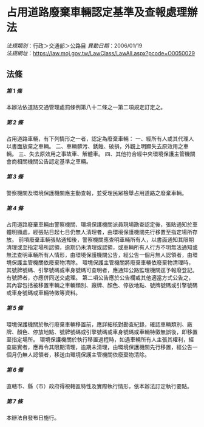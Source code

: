 # 占用道路廢棄車輛認定基準及查報處理辦法

*法規類別*：行政＞交通部＞公路目
*異動日期*：2006/01/19  
*法規網址*：https://law.moj.gov.tw/LawClass/LawAll.aspx?pcode=O0050029



## 法條
##### 第 1 條
本辦法依道路交通管理處罰條例第八十二條之一第二項規定訂定之。

##### 第 2 條
占用道路車輛，有下列情形之一者，認定為廢棄車輛：
一、經所有人或其代理人以書面放棄之車輛。
二、車輛髒污、銹蝕、破損，外觀上明顯失去原效用之車輛。
三、失去原效用之事故車、解體車。
四、其他符合經中央環境保護主管機關會商相關機關公告認定基準之車輛。

##### 第 3 條
警察機關及環境保護機關應主動查報，並受理民眾檢舉占用道路之廢棄車輛。

##### 第 4 條
占用道路廢棄車輛由警察機關、環境保護機關派員現場勘查認定後，張貼通知於車體明顯處，經張貼日起七日仍無人清理者，由環境保護機關先行移置至指定場所存放。
前項廢棄車輛張貼通知後，警察機關應查明車輛所有人，以書面通知其限期清理或至指定場所認領，逾期仍未清理或認領，或車輛所有人行方不明無法通知或無法查明車輛所有人情形，由環境保護機關公告，經公告一個月無人認領者，由環境保護主管機關依廢棄物清除。
環境保護主管機關將廢棄車輛依廢棄物清理時，其號牌號碼、引擎號碼或車身號碼可查明者，應通知公路監理機關逕予報廢登記。有號牌者，亦應併同送交處理。
第二項公告應於公告欄或其他適當方式公告之，其內容包括被移置車輛之車輛類別、廠牌、顏色、停放地點、號牌號碼或引擎號碼或車身號碼或車輛特徵等資料。

##### 第 5 條
環境保護機關於執行廢棄車輛移置前，應詳細核對勘查紀錄，確認車輛類別、廠牌、顏色、停放地點、號牌號碼或引擎號碼或車身號碼或車輛特徵無誤後，即移置至指定場所。
環境保護機關於執行移置過程時，如遇車輛所有人主張其權利，經查屬實者，應再令其限期清理，逾期未清理，由環境保護機關先行移置，經公告一個月仍無人認領者，移送由環境保護主管機關依廢棄物清除。

##### 第 6 條
直轄市、縣（市）政府得視轄區特性及實際執行情形，依本辦法訂定執行要點。

##### 第 7 條
本辦法自發布日施行。


